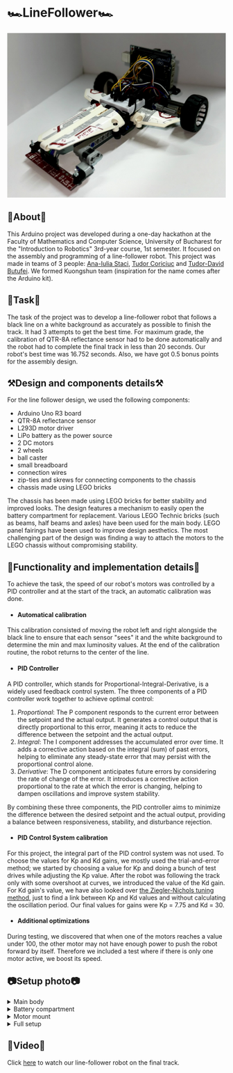 # 🏎️LineFollower🏎️
![Front view](images/final-project_front-view.jpg)

## 🧩About🧩
This Arduino project was developed during a one-day hackathon at the Faculty of Mathematics and Computer Science, University of Bucharest for the "Introduction to Robotics" 3rd-year course, 1st semester. It focused on the assembly and programming of a line-follower robot.
This project was made in teams of 3 people: [Ana-Iulia Staci](https://github.com/iuliastaci), [Tudor Coriciuc](https://github.com/Bucovina) and [Tudor-David Butufei](https://github.com/i2002). We formed Kuongshun team (inspiration for the name comes after the Arduino kit).

## 📌Task📌
The task of the project was to develop a line-follower robot that follows a black line on a white background as accurately as possible to finish the track. It had 3 attempts to get the best time. For maximum grade, the calibration of QTR-8A reflectance sensor had to be done automatically and the robot had to complete the final track in less than 20 seconds.
Our robot's best time was 16.752 seconds. Also, we have got 0.5 bonus points for the assembly design. 

## ⚒️Design and components details⚒️
For the line follower design, we used the following components:

- Arduino Uno R3 board
- QTR-8A reflectance sensor
- L293D motor driver
- LiPo battery as the power source
- 2 DC motors
- 2 wheels
- ball caster
- small breadboard
- connection wires
- zip-ties and skrews for connecting components to the chassis
- chassis made using LEGO bricks

The chassis has been made using LEGO bricks for better stability and improved looks. The design features a mechanism to easily open the battery compartment for replacement.
Various LEGO Technic bricks (such as beams, half beams and axles) have been used for the main body. LEGO panel fairings have been used to improve design aesthetics.
The most challenging part of the design was finding a way to attach the motors to the LEGO chassis without compromising stability.

## 📝Functionality and implementation details📝
To achieve the task, the speed of our robot's motors was controlled by a PID controller and at the start of the track, an automatic calibration was done. 

- #### Automatical calibration
This calibration consisted of moving the robot left and right alongside the black line to ensure that each sensor "sees" it and the white background to determine the min and max luminosity values. At the end of the calibration routine, the robot returns to the center of the line.

- #### PID Controller
A PID controller, which stands for Proportional-Integral-Derivative, is a widely used feedback control system. The three components of a PID controller work together to achieve optimal control:

1. _Proportional_: The P component responds to the current error between the setpoint and the actual output. It generates a control output that is directly proportional to this error, meaning it acts to reduce the difference between the setpoint and the actual output.
2. _Integral_: The I component addresses the accumulated error over time. It adds a corrective action based on the integral (sum) of past errors, helping to eliminate any steady-state error that may persist with the proportional control alone.
3. _Derivative_: The D component anticipates future errors by considering the rate of change of the error. It introduces a corrective action proportional to the rate at which the error is changing, helping to dampen oscillations and improve system stability.

By combining these three components, the PID controller aims to minimize the difference between the desired setpoint and the actual output, providing a balance between responsiveness, stability, and disturbance rejection.

- #### PID Control System calibration 
For this project, the integral part of the PID control system was not used.
To choose the values for Kp and Kd gains, we mostly used the trial-and-error method; we started by choosing a value for Kp and doing a bunch of test drives while adjusting the Kp value. After the robot was following the track only with some overshoot at curves, we introduced the value of the Kd gain. For Kd gain's value, we have also looked over [the Ziegler-Nichols tuning method](https://en.wikipedia.org/wiki/Ziegler%E2%80%93Nichols_method), just to find a link between Kp and Kd values and without calculating the oscillation period.
Our final values for gains were Kp = 7.75 and Kd = 30.

- #### Additional optimizations
During testing, we discovered that when one of the motors reaches a value under 100, the other motor may not have enough power to push the robot forward by itself. Therefore we included a test where if there is only one motor active, we boost its speed.

## 📷Setup photo📷
<details>
  <summary>Main body</summary>
  <img src="images/main-body.jpg" width="70%" height="50%">
</details>
<details>
  <summary>Battery compartment</summary>
  <img src="images/battery-compartment.jpg" width="70%" height="50%">
</details>
<details>
  <summary>Motor mount</summary>
  <img src="images/motor-mount.jpg" width="70%" height="50%">
</details>
<details>
  <summary>Full setup</summary>
  <img src="images/final-project_top-view.jpg" width="60%" height="80%">
  <img src="images/final-project_side-view.jpg" width="60%" height="80%">
  <img src="images/final-project_front-view.jpg" width="60%" height="80%">
</details>

## 🎥Video🎥
Click [here](https://youtube.com/shorts/qIztd3UylrY) to watch our line-follower robot on the final track.
